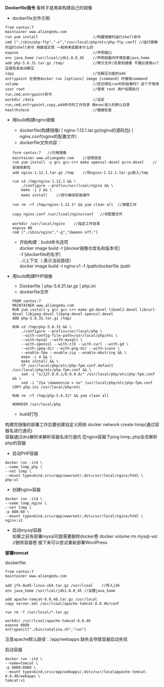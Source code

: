__Dockerfile指令__
看样子是用来构建自己的镜像

* dockerfile文件示例
```
from centos:7
maintainer www.aliangedu.com
run yum install                         //构建镜像时运行shell命令
cmd ["./sbin/php-ftp","-c","/usr/local/php/etc/php-ftp.conf] //运行镜像时运行shell命令 用数组实现 一般用来启脚本什么的
expose                                  //声明端口
env java_home /usr/lcoal/jdk1.8.0_45    //声明容器内环境变量java_home
add php-5.6.31.tar.gz /tmp/             //拷贝文件/目录到镜像 不建议使用url 压缩包会自动解压
copy                                    //无解压功能的add
entrypoint 在使用docker run [options] image [command] 时接收command
volume                                  //还记得在run时的挂载吗? 这个不常用
user root                               //使用 root 用户权限执行run,cmd,entrypoint命令
workdir /data                           //设定run,cmd,entrypoint,copy,add命令的工作目录 用exec进入的默认目录
healthcheck                             //健康检查
```

* 用build构建nginx镜像
    * dockerfile(构建镜像) | nginx-1.12.1.tar.gz(nginx的源码包) | nginx.conf(nginx的配置文件)
    * dockerfile文件内容：
    ```
    form centos:7   //引用镜像
    maintainer www.aliangedu.com    //说明信息
    run yum install -y gcc gcc-c++ make openssl-devel pcre-devel    //安装依赖包
    add nginx-1.12.1.tar.gz /tmp    //将nginx-1.12.1.tar.gz放入/tmp

    run cd /tmp/nginx-1.12.1 && \
        ./configure --prefix=/usr/lcoal/nginx && \
        make -j 2 && \
        make install    //进行编译安装操作

    run rm -rf /tmp/nginx-1.12.1* && yum clean all  //清理工作

    copy nginx.conf /usr/lcoal/nginx/conf   //将配置文件

    workdir /usr/local/nginx    //指定工作目录
    expose 80
    cmd ["./sbin/nginx","-g","daemon off;"]
    ```
    * 开始构建：build命令选项<br>
    docker image build -t [docker镜像仓库名和版本号] \
                    -f [dockerfile的名字] \
                    .    //上下文（.表示当前路径）<br>
    docker image build -t nginx:v1 -f /path/dockerfile /path

* 用build构建PHP镜像
    * Dockerfile | php-5.6.31.tar.gz | php.ini
    * dockerfile文件
    ```
    FROM centos:7
    MAINTAINER www.aliangedu.com
    RUN yum install-y gcc gcc-c++ make gd-devel libxml2-devel libcurl-devel libjpeg-devel libpng-devel openssl-devel
    ADD php-5.6.31.tar.gz /tmp/

    RUN cd /tmp/php-5.6.31 && \
        ./configure --prefix=/usr/local/php \
        --with-config-file-path=/usr/local/php/etc \
        --with-mysql --with-mysqli \
        --with-openssl --with-z]b --with-curl --with-gd \
        --with-jpeg-dir --with-png-dir --with—iconv \
        --enable-fpm --enable-zip --enable-mbstring && \
        make -j 4 && \
        make install && \
        CP /usr/local/php/etc/php-fpm.conf.default /usr/local/php/etc/php-fpm.conf && \
        sed -i "s/127.0.0.1/0.0.0.0/" /usr/local/php/etc/php-fpm.conf && \
        sed -i "21a \daemonize = no" /usr/local/php/etc/php-fpm.conf
    COPY php.ini /usr/local/php/etc

    RUN rm -rf /tmp/php-5.6.31* && yum clean all

    WORKDIR /usr/local/php
    ```
    * build打包

构建完镜像的部署工作后要创建自定义网络  docker network create lnmp(通过容器名进行通讯)<br>
容器通过dns解析来解析容器名进行通讯 在nginx容器下ping lnmp_php会去解析php的容器

* 启动PHP容器
```
docker run -itd \
--name lnmp_php \
--net lnmp \
--mount type=bind,src=/app/wwwroot/,dst=/usr/local/nginx/html \
php:v1
```
* 创建nginx容器
```
docker run -itd \
--name lnmp_nginx \
--net lnmp \
-p 888:80 \
--mount type=bind,src=/app/wwwroot/,dst=/usr/local/nginx/html \
nginx:v1
```
* 启动mysql容器<br>
如果之前有部署mysql可能需要删除docker卷 docker volume rm mysql-vol  //删除容器卷
接下来可以尝试重新部署WordPress

__部署tomcat__

dockerfile:
```
from centos:7
maintainer www.aliangedu.com

add jfk-8u45-linux-x64.tar.gz /usr/lcoal    //传入jdk
env java_home /usr/lcal/jdk1.8.0_45 //设置java_home

add apache-tomcat-8.0.46.tar.gz /usr/local  
copy server.xml /usr/lcoal/apache-tomcat-8.0.46/conf

run rm -f /usr/local/*.tar.gz

workdir /usr/lcoal/apache-tomcat-8.0.46
expose 8080
entryponit["./bin/catalina.sh","run"]
```
注意apache默认路径：/app/webapps 缺失会导致容器启动失败

启动容器
```
docker run -itd \
--name=tomcat \
-p 8080:8080 \
--mount type=bind,src=/app/webapps/,dst=/usr/localappache-tomcat-8.0.46/webapps \
tomcat:v1
```